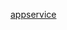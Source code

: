 [appservice](https://mohitgoyal.co/2019/07/30/create-multi-stage-pipelines-with-yaml-in-azure-devops/)

